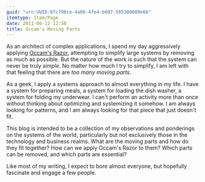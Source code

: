 ```yaml
---
guid: "urn:UUID:8fc790ce-4a06-4fe4-b607-585308609e6b"
itemtype: Item/Page
date: 2011-06-12 12:50
title: Occam's Moving Parts
---
```


As an architect of complex applications, I spend my day aggressively
applying [Occam's Razor][], attempting to simplify large systems by
removing as much as possible. But the nature of the work is such that
the system can never be truly _simple_. No matter how much I try to
simplify, I am left with that feeling that there are _too many moving
parts_.

As a geek, I apply a systems approach to almost everything in my life. I
have a system for preparing meals, a system for loading the dish washer,
a system for folding my underwear. I can't perform an activity more than
once without thinking about optimizing and systemizing it somehow. I am
always looking for patterns, and I am always looking for that piece that
just doesn't fit.

This blog is intended to be a collection of my observations and
ponderings on the systems of the world, particularly but not exclusively
those in the technology and business realms. What are the moving parts
and how do they fit together? How can we apply Occam's Razor to them?
Which parts can be removed, and which parts are essential?

Like most of my writing, I expect to bore almost everyone, but hopefully
fascinate and engage a few people.

[occam's razor]: http://en.wikipedia.org/wiki/Occam's_razor
